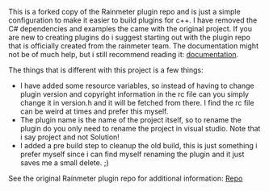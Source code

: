 This is a forked copy of the Rainmeter plugin repo and is just a simple configuration to make it easier to build plugins for c++. I have removed the C# dependencies and examples the came with the original project.
If you are new to creating plugins do i suggest starting out with the plugin repo that is officially created from the rainmeter team. The documentation might not be of much help, but i still recommend reading it: [documentation](https://github.com/rainmeter/rainmeter-plugin-sdk/wiki/C---plugin-API).

The things that is different with this project is a few things:
*   I have added some resource variables, so instead of having to change plugin version and copyright information in the rc file can you simply change it in version.h and it will be fetched from there. I find the rc file can be weird at times and prefer this myself.
*   The plugin name is the name of the project itself, so to rename the plugin do you only need to rename the project in visual studio. Note that i say project and not Solution!
*   I added a pre build step to cleanup the old build, this is just something i prefer myself since i can find myself renaming the plugin and it just saves me a small delete. ;)


See the original Rainmeter plugin repo for additional information:
[Repo](https://github.com/rainmeter/rainmeter-plugin-sdk)